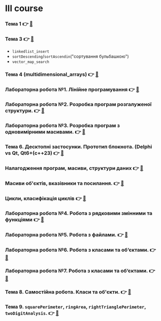 # III course

### Тема 1 👉 [🔗](https://github.com/yourhostel/cpp_course/tree/main/III_course/2025-09-04-sqrt)
### Тема 3 👉 [🔗](https://github.com/yourhostel/cpp_course/tree/main/III_course/2025-09-11-topic-3)
- `linkedlist_insert`
- `sortDescending`/`sortAscendin`("сортування бульбашкою")
- `vector_map_search`

### Тема 4 (multidimensional_arrays) 👉 [🔗](https://github.com/yourhostel/cpp_course/tree/main/III_course/2025-09-17-arrays)
### Лабораторна робота №1. Лінійне програмування 👉 [🔗](https://github.com/yourhostel/cpp_course/tree/main/III_course/2025-09-17-linear-programming)
### Лабораторна робота №2. Розробка програм розгалуженої структури. 👉 [🔗](https://github.com/yourhostel/cpp_course/tree/main/III_course/2025-09-20-branched-structure)
### Лабораторна робота №3. Розробка програм з одновимірними масивами. 👉 [🔗](https://github.com/yourhostel/cpp_course/tree/main/III_course/2025-09-21-one-dimensional-arrays)
### Тема 6. Десктопні застосунки. Прототип блокнота. (Delphi vs Qt, Qt6+(c++23) 👉 [🔗](https://github.com/yourhostel/cpp_course/tree/main/III_course/2025-09-24-qt-notepad)
### Налагодження програм, масиви, структури даних 👉 [🔗](https://github.com/yourhostel/cpp_course/tree/main/III_course/2025-10-02-assertion-statement)
### Масиви об'єктів, вказівники та посилання. 👉 [🔗](https://github.com/yourhostel/cpp_course/tree/main/III_course/2025-10-02-pointers-and-links)
### Цикли, класифікація циклів 👉 [🔗](https://github.com/yourhostel/cpp_course/tree/main/III_course/2025-10-04-loops)
### Лабораторна робота №4. Робота з рядковими змінними та функціями 👉 [🔗](https://github.com/yourhostel/cpp_course/tree/main/III_course/2025-10-04-string-variables-and-functions)
### Лабораторна робота №5. Робота з файлами. 👉 [🔗](https://github.com/yourhostel/cpp_course/tree/main/III_course/2025-10-04-files)
### Лабораторна робота №6. Робота з класами та об‘єктами. 👉 [🔗](https://github.com/yourhostel/cpp_course/tree/main/III_course/2025-10-06-classes-and-objects)
### Лабораторна робота №7. Робота з класами та об‘єктами. 👉 [🔗](https://github.com/yourhostel/cpp_course/tree/main/III_course/2025-10-06-classes-and-objects-7)
### Тема 8. Самостійна робота. Класи та об'єкти. 👉 [🔗](https://github.com/yourhostel/cpp_course/tree/main/III_course/2025-10-13-topic-8)
### Тема 9. `squarePerimeter`, `ringArea`, `rightTrianglePerimeter`, `twoDigitAnalysis`. 👉 [🔗](https://github.com/yourhostel/cpp_course/tree/main/III_course/2025-10-19-square-perimeter)
